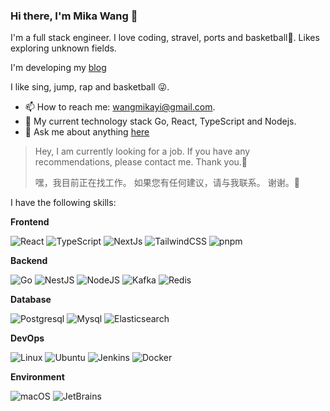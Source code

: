 ### Hi there, I'm Mika Wang 👋

I'm a full stack engineer. I love coding, stravel, ports and basketball🏀. Likes exploring unknown fields.

I'm developing my [blog](https://github.com/wangyi12358/blog-fe)

I like sing, jump, rap and basketball 😜.

- 📫 How to reach me: wangmikayi@gmail.com.
- 🌱 My current technology stack Go, React, TypeScript and Nodejs.
- 💬 Ask me about anything [here](https://github.com/wangyi12358/wangyi12358/issues)

> Hey, I am currently looking for a job. If you have any recommendations, please contact me. Thank you.🌹
> 
> 嘿，我目前正在找工作。 如果您有任何建议，请与我联系。 谢谢。🌹

I have the following skills:

**Frontend**

<p>
  <img alt="React" src="https://img.shields.io/badge/-React-45b8d8?style=flat-square&logo=react&logoColor=white" />
  <img alt="TypeScript" src="https://img.shields.io/badge/-TypeScript-007ACC?style=flat-square&logo=typescript&logoColor=white" />
  <img alt="NextJs" src="https://img.shields.io/badge/-NextJs-000000?style=flat-square&logo=nextdotjs&logoColor=white" />
  <img alt="TailwindCSS" src="https://img.shields.io/badge/-tailwindcss-50B3D0?style=flat-square&logo=tailwindcss&logoColor=white" />
  <img alt="pnpm" src="https://img.shields.io/badge/-pnpm-f69220?style=flat-square&logo=pnpm&logoColor=white" />
</p>

**Backend**
<p>
  <img alt="Go" src="https://img.shields.io/badge/-Go-00add8?style=flat-square&logo=Go&logoColor=white" />
  <img alt="NestJS" src="https://img.shields.io/badge/-NestJS-ea2845?style=flat-square&logo=nestjs&logoColor=white" />
  <img alt="NodeJS" src="https://img.shields.io/badge/-NodeJS-43853d?style=flat-square&logo=Node.js&logoColor=white" />
  <img alt="Kafka" src="https://img.shields.io/badge/-Kafka-231f20?style=flat-square&logo=apachekafka&logoColor=white" />
  <img alt="Redis" src="https://img.shields.io/badge/-Redis-dc382d?style=flat-square&logo=redis&logoColor=white" />
</p>

**Database**
<p>
  <img alt="Postgresql" src="https://img.shields.io/badge/-Postgresql-4169e1?style=flat-square&logo=Postgresql&logoColor=white" />
  <img alt="Mysql" src="https://img.shields.io/badge/-Mysql-4479a1?style=flat-square&logo=mysql&logoColor=white" />
  <img alt="Elasticsearch" src="https://img.shields.io/badge/-Elasticsearch-005571?style=flat-square&logo=elasticsearch&logoColor=white" />
</p>

**DevOps**

<p>
  <img alt="Linux" src="https://img.shields.io/badge/-Linux-fcc624?style=flat-square&logo=Linux&logoColor=white" />
  <img alt="Ubuntu" src="https://img.shields.io/badge/-Ubuntu-DB652A?style=flat-square&logo=ubuntu&logoColor=white" />
  <img alt="Jenkins" src="https://img.shields.io/badge/-Jenkins-d24939?style=flat-square&logo=Jenkins&logoColor=white" />
  <img alt="Docker" src="https://img.shields.io/badge/-Docker-46a2f1?style=flat-square&logo=docker&logoColor=white" />
</p>

**Environment**
<p>
  <img alt="macOS" src="https://img.shields.io/badge/-macOS-000000?style=flat-square&logo=macos&logoColor=white" />
  <img alt="JetBrains" src="https://img.shields.io/badge/-JetBrains-000000?style=flat-square&logo=jetbrains&logoColor=white" />
</p>

<!--
**wangyi12358/wangyi12358** is a ✨ _special_ ✨ repository because its `README.md` (this file) appears on your GitHub profile.

Here are some ideas to get you started:
- 🔭 I’m currently working on ...
- 🌱 I’m currently learning Go、React、Nodejs
- 👯 I’m looking to collaborate on ...
- 🤔 I’m looking for help with ...
- 💬 Ask me about [anything here](https://github.com/wangyi12358/wangyi12358/issues)
- 📫 How to reach me: wangmikayi@gmail.com
- 😄 Pronouns: ...
- ⚡ Fun fact: ...
-->

